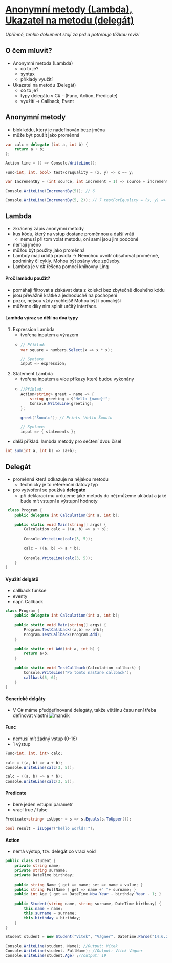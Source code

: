 # [Anonymní metody (Lambda), Ukazatel na metodu (delegát)](https://youtu.be/tNwfoEaFF68?si=YaftN8RaOIRkU47k)
*Upřímně, tenhle dokument stojí za prd a potřebuje těžkou revizi*

## O čem mluvit?
- Anonymní metoda (Lambda)
    - co to je?
    - syntax
    - příklady využití
- Ukazatel na metodu (Delegát)
    - co to je?
    - typy delegátu v C# - (Func, Action, Predicate)
    - využití -> Callback, Event

## Anonymní metody
- blok kódu, který je nadefinován beze jména
- může být použit jako proměnná
```csharp
var calc = delegate (int a, int b) {
    return a + b;
};

Action line = () => Console.WriteLine();

Func<int, int, bool> testForEquality = (x, y) => x == y;

var IncrementBy = (int source, int increment = 1) => source + increment;

Console.WriteLine(IncrementBy(5)); // 6

Console.WriteLine(IncrementBy(5, 2)); // 7 testForEquality = (x, y) => x == y;
```

## Lambda
- zkrácený zápis anonymní metody
- kus kódu, který na vstup dostane proměnnou a další vrátí
	- nemusí při tom volat metodu, oni sami jsou jim podobné
- nemají jméno
- můžou být použity jako proměnná
- Lambdy mají určitá pravidla -> Nemohou uvnitř obsahovat proměnné, podmínky či cykly. Mohou být psány více způsoby.
- Lambda je v c# řešena pomocí knihovny Linq

#### Proč lambdu použít?
- pomáhají filtrovat a získávat data z kolekcí bez zbytečně dlouhého kódu 
- jsou převážně krátké a jednoduché na pochopení
- pozor, nejsou vždy rychlejší! Mohou být i pomalejší
- můžeme díky nim splnit určitý interface.

#### Lambda výraz se dělí na dva typy
1. Expression Lambda
	- tvořena inputem a výrazem
	- ```csharp
	  // Příklad:
	  var square = numbers.Select(x => x * x);
	  
	  // Syntaxe
	  input => expression;
2. Statement Lambda
	- tvořena inputem a více příkazy které budou vykonány
	- ```csharp
	  //Příklad:
	  Action<string> greet = name => {
		  string greeting = $"Hello {name}!";
		  Console.WriteLine(greeting);
	  };
	  
	  greet("Šnoulo"); // Prints "Hello Šmoulo
	  
	  // Syntaxe:
	  input => { statements };

- další příklad: lambda metody pro sečtení dvou čísel
```csharp
int sum(int a, int b) => (a+b);
```

## Delegát
- proměnná která odkazuje na nějakou metodu
	- technicky je to referenční datový typ
- pro vytvoření se používá **delegate** 
	- při deklaraci mu určujeme jaké metody do něj můžeme ukládat a jaké bude mít vstupní a výstupní hodnoty

```csharp
 class Program {
    public delegate int Calculation(int a, int b);
    
    public static void Main(string[] args) {
        Calculation calc = ((a, b) => a + b);
        
        Console.WriteLine(calc(3, 5));
        
        calc = ((a, b) => a * b);
        
        Console.WriteLine(calc(3, 5));
    }
}
```

#### Využití delgátů
- callback funkce
- eventy
- např. Callback
```csharp
class Program {
	public delegate int Calculation(int a, int b);
    
    public static void Main(string[] args) {
        Program.TestCallback((a,b) => a*b);
        Program.TestCallback(Program.Add);
    }
    
    public static int Add(int a, int b) {
        return a+b; 
    }
    
    public static void TestCallback(Calculation callback) {
        Console.WriteLine("Po tomto nastane callback");
        callback(5, 6);
    }
}
```

#### Generické delgáty
- V C# máme předdefinované delegáty, takže většinu času není třeba definovat vlastní
![mandik](Skyrim_Mandiky_2%20(1).png)
#### Func
- nemusí mít žádný vstup (0-16)
- 1 výstup
```csharp
Func<int, int, int> calc;

calc = ((a, b) => a + b);
Console.WriteLine(calc(3, 5));

calc = ((a, b) => a * b);
Console.WriteLine(calc(3, 5));
```

#### Predicate
- bere jeden vstupní parametr
- vrací true / false
```csharp
Predicate<string> isUpper = s => s.Equals(s.ToUpper());

bool result = isUpper("hello world!!");
```

#### Action
- nemá výstup, tzv. delegát co vrací void
```csharp
public class student {
	private string name;
	private string surname;
	private DateTime birthday;
	
	public string Name { get => name; set => name = value; }
	public string FullName { get => name +" "+ surname; }
	public int Age { get => DateTime.Now.Year - birthday.Year - 1; }
	
	public Student(string name, string surname, DateTime birthday) {
		this.name = name;
		this.surname = surname;
		this.birthday = birthday;
	}
}

Student student = new Student("Vitek", "Vágner". DateTime.Parse("14.6.2000"))

Console.WriteLine(student. Name); //Output: Vítek
Console.WriteLine(student. FullName); //Output: Vítek Vágner
Console.WriteLine(student.Age) ;//output: 19
```